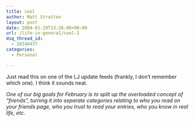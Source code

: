 ```yaml
---
title: cool
author: Matt Stratton
layout: post
date: 2004-01-29T13:26:00+00:00
url: /life-in-general/cool-2
dsq_thread_id:
  - 28248437
categories:
  - Personal

---
```

Just read this on one of the LJ update feeds (frankly, I don&#8217;t remember which one). I think it sounds neat.

_One of our big goals for February is to split up the overloaded concept of &#8220;friends&#8221;, turning it into separate categories relating to who you read on your friends page, who you trust to read your entries, who you know in real life, etc._